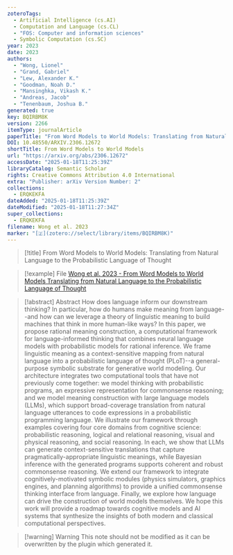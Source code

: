```yaml
---
zoteroTags:
  - Artificial Intelligence (cs.AI)
  - Computation and Language (cs.CL)
  - "FOS: Computer and information sciences"
  - Symbolic Computation (cs.SC)
year: 2023
date: 2023
authors:
  - "Wong, Lionel"
  - "Grand, Gabriel"
  - "Lew, Alexander K."
  - "Goodman, Noah D."
  - "Mansinghka, Vikash K."
  - "Andreas, Jacob"
  - "Tenenbaum, Joshua B."
generated: true
key: BQIRBM8K
version: 2266
itemType: journalArticle
paperTitle: "From Word Models to World Models: Translating from Natural Language to the Probabilistic Language of Thought"
DOI: 10.48550/ARXIV.2306.12672
shortTitle: From Word Models to World Models
url: "https://arxiv.org/abs/2306.12672"
accessDate: "2025-01-18T11:25:39Z"
libraryCatalog: Semantic Scholar
rights: Creative Commons Attribution 4.0 International
extra: "Publisher: arXiv Version Number: 2"
collections:
  - ERQKEKFA
dateAdded: "2025-01-18T11:25:39Z"
dateModified: "2025-01-18T11:27:34Z"
super_collections:
  - ERQKEKFA
filename: Wong et al. 2023
marker: "[🇿](zotero://select/library/items/BQIRBM8K)"
---
```


> [!title] From Word Models to World Models: Translating from Natural Language to the Probabilistic Language of Thought

> [!example] File
> [Wong et al. 2023 - From Word Models to World Models Translating from Natural Language to the Probabilistic Language of Thought](/Papers/PDFs/Wong%20et%20al.%202023%20-%20From%20Word%20Models%20to%20World%20Models%20Translating%20from%20Natural%20Language%20to%20the%20Probabilistic%20Language%20of%20Thought.pdf)

> [!abstract] Abstract
> How does language inform our downstream thinking? In particular, how do humans make meaning from language--and how can we leverage a theory of linguistic meaning to build machines that think in more human-like ways? In this paper, we propose rational meaning construction, a computational framework for language-informed thinking that combines neural language models with probabilistic models for rational inference. We frame linguistic meaning as a context-sensitive mapping from natural language into a probabilistic language of thought (PLoT)--a general-purpose symbolic substrate for generative world modeling. Our architecture integrates two computational tools that have not previously come together: we model thinking with probabilistic programs, an expressive representation for commonsense reasoning; and we model meaning construction with large language models (LLMs), which support broad-coverage translation from natural language utterances to code expressions in a probabilistic programming language. We illustrate our framework through examples covering four core domains from cognitive science: probabilistic reasoning, logical and relational reasoning, visual and physical reasoning, and social reasoning. In each, we show that LLMs can generate context-sensitive translations that capture pragmatically-appropriate linguistic meanings, while Bayesian inference with the generated programs supports coherent and robust commonsense reasoning. We extend our framework to integrate cognitively-motivated symbolic modules (physics simulators, graphics engines, and planning algorithms) to provide a unified commonsense thinking interface from language. Finally, we explore how language can drive the construction of world models themselves. We hope this work will provide a roadmap towards cognitive models and AI systems that synthesize the insights of both modern and classical computational perspectives.

>[!warning] Warning
> This note should not be modified as it can be overwritten by the plugin which generated it.

